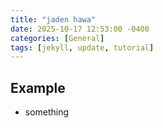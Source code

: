 ```yaml
---
title: "jaden hawa"
date: 2025-10-17 12:53:00 -0400
categories: [General]
tags: [jekyll, update, tutorial]
---
```


## Example
* something